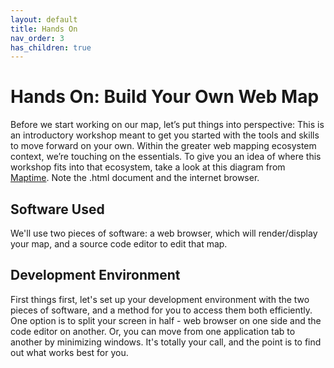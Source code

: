 ```yaml
---
layout: default
title: Hands On
nav_order: 3
has_children: true
---
```


# Hands On: Build Your Own Web Map

Before we start working on our map, let’s put things into perspective: This is an introductory workshop meant to get you started with the tools and skills to move forward on your own. Within the greater web mapping ecosystem context, we’re touching on the essentials. To give you an idea of where this workshop fits into that ecosystem, take a look at this diagram from [Maptime](http://maptime.io/). Note the .html document and the internet browser.
## Software Used
We'll use two pieces of software: a web browser, which will render/display your map, and a source code editor to edit that map.
## Development Environment
First things first, let's set up your development environment with the two pieces of software, and a method for you to access them both efficiently. One option is to split your screen in half - web browser on one side and the code editor on another. Or, you can move from one application tab to another by minimizing windows. It's totally your call, and the point is to find out what works best for you.
